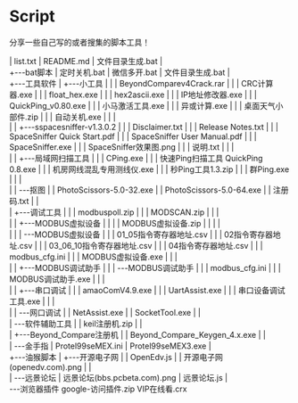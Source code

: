 # Script
分享一些自己写的或者搜集的脚本工具！

|   list.txt
|   README.md
|   文件目录生成.bat
|   
+---bat脚本
|       定时关机.bat
|       微信多开.bat
|       文件目录生成.bat
|       
+---工具软件
|   +---小工具
|   |   |   BeyondComparev4Crack.rar
|   |   |   CRC计算器.exe
|   |   |   float_hex.exe
|   |   |   hex2ascii.exe
|   |   |   IP地址修改器.exe
|   |   |   QuickPing_v0.80.exe
|   |   |   小马激活工具.exe
|   |   |   异或计算.exe
|   |   |   桌面天气小部件.zip
|   |   |   自动关机.exe
|   |   |   
|   |   +---sspacesniffer-v1.3.0.2
|   |   |       Disclaimer.txt
|   |   |       Release Notes.txt
|   |   |       SpaceSniffer Quick Start.pdf
|   |   |       SpaceSniffer User Manual.pdf
|   |   |       SpaceSniffer.exe
|   |   |       SpaceSniffer效果图.png
|   |   |       说明.txt
|   |   |       
|   |   +---局域网扫描工具
|   |   |       CPing.exe
|   |   |       快速Ping扫描工具 QuickPing 0.8.exe
|   |   |       机房网线混乱专用测线仪.exe
|   |   |       秒Ping工具1.3.zip
|   |   |       群Ping.exe
|   |   |       
|   |   \---抠图
|   |           PhotoScissors-5.0-32.exe
|   |           PhotoScissors-5.0-64.exe
|   |           注册码.txt
|   |           
|   +---调试工具
|   |   |   modbuspoll.zip
|   |   |   MODSCAN.zip
|   |   |   
|   |   +---MODBUS虚拟设备
|   |   |   |   MODBUS虚拟设备.zip
|   |   |   |   
|   |   |   \---MODBUS虚拟设备
|   |   |           01_05指令寄存器地址.csv
|   |   |           02指令寄存器地址.csv
|   |   |           03_06_10指令寄存器地址.csv
|   |   |           04指令寄存器地址.csv
|   |   |           modbus_cfg.ini
|   |   |           MODBUS虚拟设备.exe
|   |   |           
|   |   +---MODBUS调试助手
|   |   |   \---MODBUS调试助手
|   |   |           modbus_cfg.ini
|   |   |           MODBUS调试助手.exe
|   |   |           
|   |   +---串口调试
|   |   |       amaoComV4.9.exe
|   |   |       UartAssist.exe
|   |   |       串口设备调试工具.exe
|   |   |       
|   |   \---网口调试
|   |           NetAssist.exe
|   |           SocketTool.exe
|   |           
|   \---软件辅助工具
|       |   keil注册机.zip
|       |   
|       +---Beyond_Compare注册机
|       |       Beyond_Compare_Keygen_4.x.exe
|       |       
|       \---金手指
|               Protel99seMEX.ini
|               Protel99seMEX3.exe
|               
+---油猴脚本
|   +---开源电子网
|   |       OpenEdv.js
|   |       开源电子网(openedv.com).png
|   |       
|   \---远景论坛
|           远景论坛(bbs.pcbeta.com).png
|           远景论坛.js
|           
\---浏览器插件
        google-访问插件.zip
        VIP在线看.crx
        